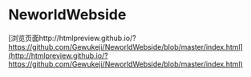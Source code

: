 ﻿# NeworldWebside

[浏览页面http://htmlpreview.github.io/?https://github.com/Gewukeji/NeworldWebside/blob/master/index.html](http://htmlpreview.github.io/?https://github.com/Gewukeji/NeworldWebside/blob/master/index.html)